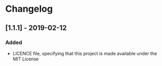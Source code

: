 # Changelog

## [1.1.1] - 2019-02-12
### Added
- LICENCE file, specifying that this project is made available under the MIT License
